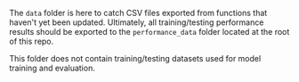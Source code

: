The `data` folder is here to catch CSV files exported from functions that haven't yet been updated. Ultimately, all training/testing performance results should be exported to the `performance_data` folder located at the root of this repo. 

This folder does not contain training/testing datasets used for model training and evaluation. 